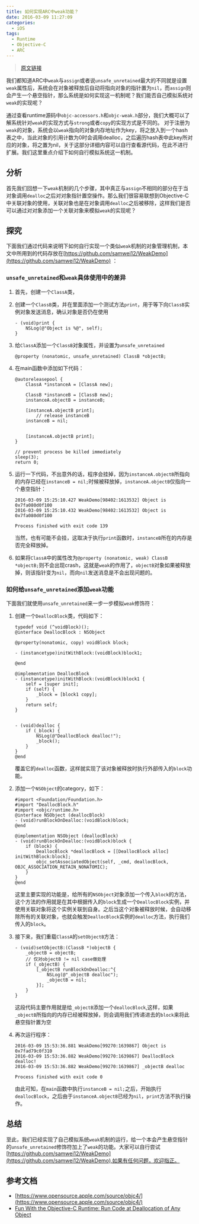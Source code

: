 ```yaml
---
title: 如何实现ARC中weak功能？
date: 2016-03-09 11:27:09
categories: 
  - iOS
tags: 
  - Runtime 
  - Objective-C 
  - ARC
---
```


> [原文链接](http://blog.samwei12.cn/2016/03/09/Objective-C/%E5%A6%82%E4%BD%95%E6%A8%A1%E6%8B%9Fruntime%E4%B8%ADweak%E7%9A%84%E5%AE%9E%E7%8E%B0%EF%BC%9F/)

我们都知道ARC中`weak`与`assign`或者说`unsafe_unretained`最大的不同就是设置`weak`属性后，系统会在对象被释放后自动将指向对象的指针置为`nil`，而`assign`则会产生一个悬空指针，那么系统是如何实现这一机制呢？我们能否自己模拟系统对`weak`的实现呢？

<!--more-->

通过查看runtime源码中`objc-accessors.h`和`objc-weak.h`部分，我们大概可以了解系统针对`weak`的实现方式与`strong`或者`copy`的实现方式是不同的。
对于注册为`weak`的对象，系统会以`weak`指向的对象内存地址作为key，将之放入到一个hash表之中，当此对象的引用计数为0时会调用dealloc，之后遍历hash表中此key所对应的对象，将之置为nil，关于这部分详细内容可以自行查看源代码，在此不进行扩展。我们这里重点介绍下如何自行模拟系统这一机制。

## 分析

首先我们回想一下`weak`机制的几个步骤，其中真正与`assign`不相同的部分在于当对象调用`dealloc`之后对对象指针置空操作。那么我们很容易联想到Objective-C中关联对象的使用，关联对象也是在对象调用`dealloc`之后被移除，这样我们是否可以通过对对象添加一个关联对象来模拟`weak`的实现呢？

## 探究

下面我们通过代码来说明下如何自行实现一个类似`weak`机制的对象管理机制，本文中所用到的代码存放在[https://github.com/samwei12/WeakDemo](https://github.com/samwei12/WeakDemo) ：

### `unsafe_unretained`和`weak`具体使用中的差异

1. 首先，创建一个`ClassA`类，
2. 创建一个`ClassB`类，并在里面添加一个测试方法`print`，用于等下向`ClassB`实例对象发送消息，确认对象是否仍在使用

    ```objc
    - (void)print {
        NSLog(@"Object is %@", self);
    }
    ```

3. 给`ClassA`添加一个`ClassB`对象属性，并设置为`unsafe_unretained`

    ```objc
    @property (nonatomic, unsafe_unretained) ClassB *objectB;
    ```

4. 在main函数中添加如下代码：

    ```objc
    @autoreleasepool {
        ClassA *instanceA = [ClassA new];

        ClassB *instanceB = [ClassB new];
        instanceA.objectB = instanceB;

        [instanceA.objectB print];
            // release instanceB
        instanceB = nil;


        [instanceA.objectB print];
    }

    // prevent process be killed immediately
    sleep(3);
    return 0;
    ```

5. 运行一下代码，不出意外的话，程序会挂掉，因为`instanceA.objectB`所指向的内存已经在`instanceB = nil;`时候被释放掉，`instanceA.objectB`仅指向一个悬空指针：

    ```objc
    2016-03-09 15:25:10.427 WeakDemo[98402:1613532] Object is 0x7fa080d0f100
    2016-03-09 15:25:10.432 WeakDemo[98402:1613532] Object is 0x7fa080d0f100

    Process finished with exit code 139
    ```
    当然，也有可能不会挂，这取决于执行`print`函数时，`instanceB`所在的内存是否完全释放掉。

6. 如果将`ClassA`中的属性改为`@property (nonatomic, weak) ClassB *objectB;`则不会出现crash，这就是`weak`的作用了，`objectB`对象如果被释放掉，则该指针变为`nil`，而向`nil`发送消息是不会出现问题的。


### 如何给`unsafe_unretained`添加`weak`功能

下面我们就使用`unsafe_unretained`来一步一步模拟`weak`修饰符：

1. 创建一个`DeallocBlock`类，代码如下：

    ```objc
    typedef void (^voidBlock)();
    @interface DeallocBlock : NSObject
    
    @property(nonatomic, copy) voidBlock block;
    
    - (instancetype)initWithBlock:(voidBlock)block1;
    
    @end
    
    @implementation DeallocBlock
    - (instancetype)initWithBlock:(voidBlock)block1 {
        self = [super init];
        if (self) {
            _block = [block1 copy];
        }
        return self;
    }
    
    
    - (void)dealloc {
        if (_block) {
            NSLog(@"DeallocBlock dealloc!");
            _block();
        }
    }
    @end
    ```
    覆盖它的`dealloc`函数，这样就实现了该对象被释放时执行外部传入的`block`功能。
2. 添加一个`NSObject`的category，如下：

    ```objc
    #import <Foundation/Foundation.h>
    #import "DeallocBlock.h"
    #import <objc/runtime.h>
    @interface NSObject (deallocBlock)
    - (void)runBlockOnDealloc:(voidBlock)block;
    @end
    
    @implementation NSObject (deallocBlock)
    - (void)runBlockOnDealloc:(voidBlock)block {
        if (block) {
            DeallocBlock *deallocBlock = [[DeallocBlock alloc] initWithBlock:block];
            objc_setAssociatedObject(self, _cmd, deallocBlock, OBJC_ASSOCIATION_RETAIN_NONATOMIC);
        }
    }
    @end
    ```
    这里主要实现的功能是，给所有的`NSObject`对象添加一个传入`block`的方法，这个方法的作用就是在其中根据传入的`block`生成一个`DeallocBlock`实例，并使用关联对象将这个实例关联到自身。之后当这个对象被释放时候，会自动移除所有的关联对象，也就会触发`DeallocBlock`实例的`dealloc`方法，执行我们传入的`block`。

3. 接下来，我们重载`ClassA`的`setObjectB`方法：

    ```objc
    - (void)setObjectB:(ClassB *)objectB {
        _objectB = objectB;
        // 仅对objectB != nil case做处理
        if (_objectB) {
            [_objectB runBlockOnDealloc:^{
                NSLog(@"_objectB dealloc");
                _objectB = nil;
            }];
        }
    }
    ```
    这段代码主要作用就是给`_objectB`添加一个`deallocBlock`,这样，如果`_objectB`所指向的内存已经被释放掉，则会调用我们传递进去的`block`来将此悬空指针置为空

4. 再次运行程序：

    ```objc
    2016-03-09 15:53:36.881 WeakDemo[99270:1639867] Object is 0x7fad79c0f310
    2016-03-09 15:53:36.882 WeakDemo[99270:1639867] DeallocBlock dealloc!
    2016-03-09 15:53:36.882 WeakDemo[99270:1639867] _objectB dealloc
    
    Process finished with exit code 0
    ```
    由此可知，在`main`函数中执行`instanceB = nil;`之后，开始执行`deallocBlock`，之后由于`instanceA.objectB`已经为`nil`，`print`方法不执行操作。

## 总结

至此，我们已经实现了自己模拟系统`weak`机制的运行，给一个本会产生悬空指针的`unsafe_unretained`修饰符加上了`weak`的功能。大家可以自行尝试[https://github.com/samwei12/WeakDemo](https://github.com/samwei12/WeakDemo),如果有任何问题，欢迎指正。

## 参考文档

* [https://www.opensource.apple.com/source/objc4/](https://www.opensource.apple.com/source/objc4/)
* [Fun With the Objective-C Runtime: Run Code at Deallocation of Any Object](http://blog.slaunchaman.com/2011/04/11/fun-with-the-objective-c-runtime-run-code-at-deallocation-of-any-object/)


